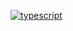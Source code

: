 [![typescript](https://img.shields.io/badge/TypeScript-Fan-FAC151.svg?logo=typescript&logoWidth=20)](https://github.com/dkarandana)
